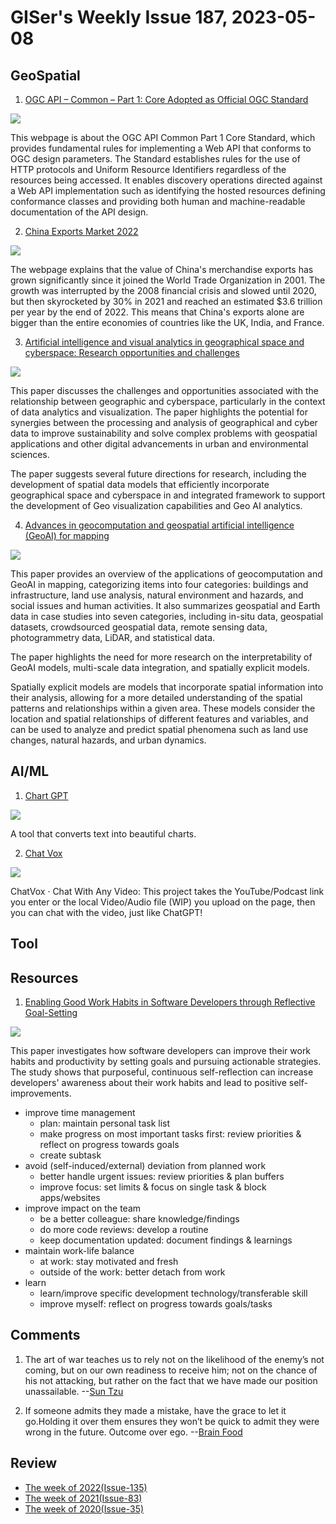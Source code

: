 # GISer's Weekly Issue 187, 2023-05-08

## GeoSpatial

1. [OGC API – Common – Part 1: Core Adopted as Official OGC Standard](https://www.ogc.org/press-release/ogc-api-common-part-1-core-adopted-as-official-ogc-standard/)

![](https://i.ytimg.com/vi/3y46zovMsvo/maxresdefault.jpg)

This webpage is about the OGC API Common Part 1 Core Standard, which provides fundamental rules for implementing a Web API that conforms to OGC design parameters. The Standard establishes rules for the use of HTTP protocols and Uniform Resource Identifiers regardless of the resources being accessed. It enables discovery operations directed against a Web API implementation such as identifying the hosted resources defining conformance classes and providing both human and machine-readable documentation of the API design.

2. [China Exports Market 2022](https://www.visualcapitalist.com/cp/chinas-exports/)

![](https://www.visualcapitalist.com/wp-content/uploads/2023/04/CP_China_Exports_2022.jpeg)

The webpage explains that the value of China's merchandise exports has grown significantly since it joined the World Trade Organization in 2001. The growth was interrupted by the 2008 financial crisis and slowed until 2020, but then skyrocketed by 30% in 2021 and reached an estimated $3.6 trillion per year by the end of 2022. This means that China's exports alone are bigger than the entire economies of countries like the UK, India, and France.

3. [Artificial intelligence and visual analytics in geographical space and cyberspace: Research opportunities and challenges](https://www.sciencedirect.com/science/article/pii/S0012825223001277)

![](https://ars.els-cdn.com/content/image/1-s2.0-S0012825223001277-gr1.jpg)

This paper discusses the challenges and opportunities associated with the relationship between geographic and cyberspace, particularly in the context of data analytics and visualization. The paper highlights the potential for synergies between the processing and analysis of geographical and cyber data to improve sustainability and solve complex problems with geospatial applications and other digital advancements in urban and environmental sciences.

The paper suggests several future directions for research, including the development of spatial data models that efficiently incorporate geographical space and cyberspace in and integrated framework to support the development of Geo visualization capabilities and Geo AI analytics.

4. [Advances in geocomputation and geospatial artificial intelligence (GeoAI) for mapping](https://www.sciencedirect.com/science/article/pii/S156984322300122X)

![](https://ars.els-cdn.com/content/image/1-s2.0-S156984322300122X-gr1.jpg)

This paper provides an overview of the applications of geocomputation and GeoAI in mapping, categorizing items into four categories: buildings and infrastructure, land use analysis, natural environment and hazards, and social issues and human activities. It also summarizes geospatial and Earth data in case studies into seven categories, including in-situ data, geospatial datasets, crowdsourced geospatial data, remote sensing data, photogrammetry data, LiDAR, and statistical data.

The paper highlights the need for more research on the interpretability of GeoAI models, multi-scale data integration, and spatially explicit models.

Spatially explicit models are models that incorporate spatial information into their analysis, allowing for a more detailed understanding of the spatial patterns and relationships within a given area. These models consider the location and spatial relationships of different features and variables, and can be used to analyze and predict spatial phenomena such as land use changes, natural hazards, and urban dynamics.

## AI/ML

1. [Chart GPT](https://www.chartgpt.dev/)

![](https://imgs.zhubai.love/1abe8ebe07b949999438c0edd0efa759_2192261542853668864.png)

A tool that converts text into beautiful charts.

2. [Chat Vox](https://chatvox.aitodo.co/)

![](https://imgs.zhubai.love/91757fff11e24ce7a35307d05773bdee_2192261542853668864.png)

ChatVox · Chat With Any Video: This project takes the YouTube/Podcast link you enter or the local Video/Audio file (WIP) you upload on the page, then you can chat with the video, just like ChatGPT!

## Tool

## Resources

1. [Enabling Good Work Habits in Software Developers through Reflective Goal-Setting](https://ieeexplore.ieee.org/stamp/stamp.jsp?tp=&arnumber=8823032)

![](https://ieeexplore.ieee.org/mediastore_new/IEEE/content/media/32/9540387/8823032/meyer.t3-2938525-large.gif)

This paper investigates how software developers can improve their work habits and productivity by setting goals and pursuing actionable strategies. The study shows that purposeful, continuous self-reflection can increase developers' awareness about their work habits and lead to positive self-improvements.

- improve time management
  - plan: maintain personal task list
  - make progress on most important tasks first: review priorities & reflect on progress towards goals
  - create subtask
- avoid (self-induced/external) deviation from planned work
  - better handle urgent issues: review priorities & plan buffers
  - improve focus: set limits & focus on single task & block apps/websites
- improve impact on the team
  - be a better colleague: share knowledge/findings
  - do more code reviews: develop a routine
  - keep documentation updated: document findings & learnings
- maintain work-life balance
  - at work: stay motivated and fresh
  - outside of the work: better detach from work
- learn
  - learn/improve specific development technology/transferable skill
  - improve myself: reflect on progress towards goals/tasks

## Comments

1. The art of war teaches us to rely not on the likelihood of the enemy’s not coming, but on our own readiness to receive him; not on the chance of his not attacking, but rather on the fact that we have made our position unassailable.
   --[Sun Tzu](https://fs.blog/brain-food/may-7-2023/)

2. If someone admits they made a mistake, have the grace to let it go.Holding it over them ensures they won’t be quick to admit they were wrong in the future. Outcome over ego.
   --[Brain Food](https://fs.blog/brain-food/may-7-2023/)

## Review

- [The week of 2022(Issue-135)](../2022/issue-135.md)
- [The week of 2021(Issue-83)](../2021/issue-83.md)
- [The week of 2020(Issue-35)](../2020/issue-35.md)
